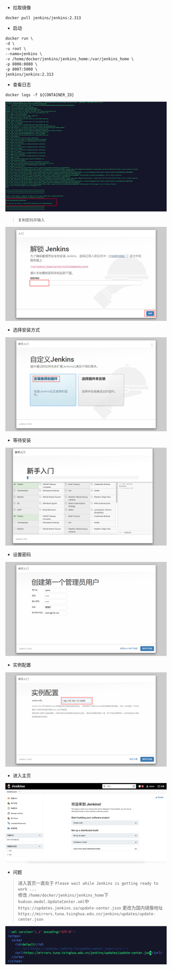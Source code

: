 - 拉取镜像
```shell script
docker pull jenkins/jenkins:2.313
```
- 启动
```shell script
docker run \
-d \
-u root \
--name=jenkins \
-v /home/docker/jenkins/jenkins_home:/var/jenkins_home \
-p 8006:8080 \
-p 8007:5000 \
jenkins/jenkins:2.313
```

- 查看日志
```shell script
docker logs -f ${CONTAINER_ID}
```
![](../images/jenkins/jenkins_01.png)

> `复制密码并输入`  

![](../images/jenkins/jenkins_02.png)

- 选择安装方式

![](../images/jenkins/jenkins_03.png)

- 等待安装

![](../images/jenkins/jenkins_04.png)

- 设置密码

![](../images/jenkins/jenkins_07.png)
- 实例配置

![](../images/jenkins/jenkins_08.png)
- 进入主页

![](../images/jenkins/jenkins_06.png)


- 问题
> 进入首页一直处于 `Please wait while Jenkins is getting ready to work ...`  
> 修改 `/home/docker/jenkins/jenkins_home`下`hudson.model.UpdateCenter.xml`中  
> `https://updates.jenkins.io/update-center.json` 
>  更改为国内镜像地址 `https://mirrors.tuna.tsinghua.edu.cn/jenkins/updates/update-center.json`

![](../images/jenkins/jenkins_05.png)
